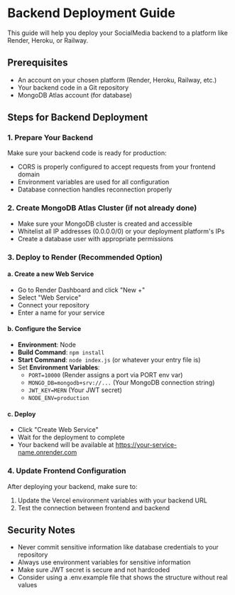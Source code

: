 # Backend Deployment Guide

This guide will help you deploy your SocialMedia backend to a platform like Render, Heroku, or Railway.

## Prerequisites
- An account on your chosen platform (Render, Heroku, Railway, etc.)
- Your backend code in a Git repository
- MongoDB Atlas account (for database)

## Steps for Backend Deployment

### 1. Prepare Your Backend
Make sure your backend code is ready for production:
- CORS is properly configured to accept requests from your frontend domain
- Environment variables are used for all configuration
- Database connection handles reconnection properly

### 2. Create MongoDB Atlas Cluster (if not already done)
- Make sure your MongoDB cluster is created and accessible
- Whitelist all IP addresses (0.0.0.0/0) or your deployment platform's IPs
- Create a database user with appropriate permissions

### 3. Deploy to Render (Recommended Option)

#### a. Create a new Web Service
- Go to Render Dashboard and click "New +"
- Select "Web Service"
- Connect your repository
- Enter a name for your service

#### b. Configure the Service
- **Environment**: Node
- **Build Command**: `npm install`
- **Start Command**: `node index.js` (or whatever your entry file is)
- Set **Environment Variables**:
  - `PORT=10000` (Render assigns a port via PORT env var)
  - `MONGO_DB=mongodb+srv://...` (Your MongoDB connection string)
  - `JWT_KEY=MERN` (Your JWT secret)
  - `NODE_ENV=production`

#### c. Deploy
- Click "Create Web Service"
- Wait for the deployment to complete
- Your backend will be available at https://your-service-name.onrender.com

### 4. Update Frontend Configuration
After deploying your backend, make sure to:
1. Update the Vercel environment variables with your backend URL
2. Test the connection between frontend and backend

## Security Notes
- Never commit sensitive information like database credentials to your repository
- Always use environment variables for sensitive information
- Make sure JWT secret is secure and not hardcoded
- Consider using a .env.example file that shows the structure without real values
